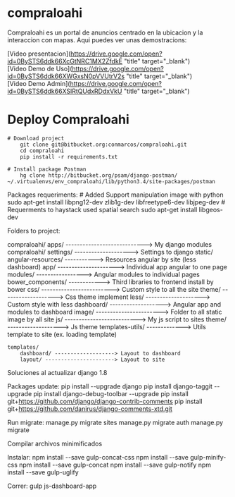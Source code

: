 # compraloahi
Compraloahi es un portal de anuncios centrado en la ubicacion y la interaccion con mapas. Aqui puedes ver unas demostracions:

[Video presentacion](https://drive.google.com/open?id=0BySTS6ddk66XcGtNRC1MX2ZfdkE "title" target="_blank")  
[Video Demo de Uso](https://drive.google.com/open?id=0BySTS6ddk66XWGxsN0pVVUtrV2s "title" target="_blank")  
[Video Demo Admin](https://drive.google.com/open?id=0BySTS6ddk66XSlRtQUdxRDdxVkU "title" target="_blank")  

# Deploy Compraloahi

    # Download project
        git clone git@bitbucket.org:conmarcos/compraloahi.git
        cd compraloahi
        pip install -r requirements.txt

    # Install package Postman
	    hg clone http://bitbucket.org/psam/django-postman/ ~/.virtualenvs/env_compraloahi/lib/python3.4/site-packages/postman


Packages requeriments:
    # Added Support manipulation image with python
        sudo apt-get install libpng12-dev zlib1g-dev libfreetype6-dev libjpeg-dev
    # Requerments to haystack used spatial search
	    sudo apt-get install libgeos-dev



Folders to project:

compraloahi/
    apps/ ----------------------------> My django modules
    compraloahi/
        settings/ --------------------> Settings to django
    static/
        angular-resources/ -----------> Resources angular by site (less dashboard)
            app/ ---------------------> Individual app angular to one page
            modules/ -----------------> Angular modules to individual pages
        bower_components/ ------------> Third libraries to frontend install by bower
        css/ -------------------------> Custom style to all the site
            theme/ -------------------> Css theme implement
            less/ --------------------> Custom style with less
        dashboard/ -------------------> Angular app and modules to dashboard
        image/ -----------------------> Folder to all static image by all site
        js/ --------------------------> My js script to sites
            theme/ -------------------> Js theme
        templates-utils/ -------------> Utils template to site (ex. loading template)

    templates/
        dashboard/ -------------------> Layout to dashboard
        layout/ ----------------------> Layout to site




Soluciones al actualizar django 1.8

Packages update:
   pip install --upgrade django
   pip install django-taggit --upgrade
   pip install django-debug-toolbar --upgrade
   pip install git+https://github.com/django/django-contrib-comments
   pip install git+https://github.com/danirus/django-comments-xtd.git

Run migrate:
 manage.py migrate sites
 manage.py migrate auth
 manage.py migrate

Compilar archivos minimificados

Instalar:
npm install --save gulp-concat-css
npm install --save gulp-minify-css
npm install --save gulp-concat
npm install --save gulp-notify
npm install --save gulp-uglify

Correr:
gulp js-dashboard-app
